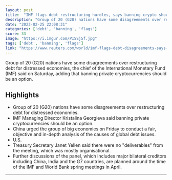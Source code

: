 ```yaml
---
layout: post
title:  "IMF flags debt restructuring hurdles, says banning crypto should not be taken off the table \"if regulation fails\""
description: "Group of 20 (G20) nations have some disagreements over restructuring debt for distressed economies, the chief of the International Monetary Fund (IMF) said on Saturday, adding that banning private cryptocurrencies should be an option."
date: "2023-02-25 22:08:31"
categories: ['debt', 'banning', 'flags']
score: 33
image: "https://i.imgur.com/PISSj5f.jpg"
tags: ['debt', 'banning', 'flags']
link: "https://www.reuters.com/world/imf-flags-debt-disagreements-says-banning-crypto-should-not-be-off-table-2023-02-25/"
---
```


Group of 20 (G20) nations have some disagreements over restructuring debt for distressed economies, the chief of the International Monetary Fund (IMF) said on Saturday, adding that banning private cryptocurrencies should be an option.

## Highlights

- Group of 20 (G20) nations have some disagreements over restructuring debt for distressed economies.
- IMF Managing Director Kristalina Georgieva said banning private cryptocurrencies should be an option.
- China urged the group of big economies on Friday to conduct a fair, objective and in-depth analysis of the causes of global debt issues.
- U.S.
- Treasury Secretary Janet Yellen said there were no "deliverables" from the meeting, which was mostly organisational.
- Further discussions of the panel, which includes major bilateral creditors including China, India and the G7 countries, are planned around the time of the IMF and World Bank spring meetings in April.

---
